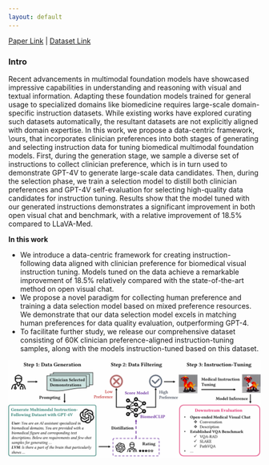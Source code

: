 ```yaml
---
layout: default
---
```

[Paper Link]() | [Dataset Link]()

### Intro

Recent advancements in multimodal foundation models have showcased impressive capabilities in understanding and reasoning with visual and textual information. 
Adapting these foundation models trained for general usage to specialized domains like biomedicine requires large-scale domain-specific instruction datasets.
While existing works have explored curating such datasets automatically, the resultant datasets are not explicitly aligned with domain expertise.
In this work, we propose a data-centric framework, \ours, that incorporates clinician preferences into both stages of generating and selecting instruction data for tuning biomedical multimodal foundation models. First, during the generation stage, we sample a diverse set of instructions to collect clinician preference, which is in turn used to demonstrate GPT-4V to generate large-scale data candidates. Then, during the selection phase, we train a selection model to distill both clinician preferences and GPT-4V self-evaluation for selecting high-quality data candidates for instruction tuning. 
Results show that the model tuned with our generated instructions demonstrates a significant improvement in both open visual chat and benchmark, with a relative improvement of 18.5\% compared to LLaVA-Med.

**In this work**

- We introduce a data-centric framework for creating instruction-following data aligned with clinician preference for biomedical visual instruction tuning. Models tuned on the data achieve a remarkable improvement of 18.5% relatively compared with the state-of-the-art method on open visual chat.
- We propose a novel paradigm for collecting human preference and training a data selection model based on mixed preference resources. We demonstrate that our data selection model excels in matching human preferences for data quality evaluation, outperforming GPT-4. 
- To facilitate further study, we release our comprehensive dataset consisting of 60K clinician preference-aligned instruction-tuning samples, along with the models instruction-tuned based on this dataset.


![4](imgs/framework.png)